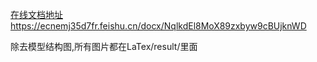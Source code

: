 [在线文档地址](https://ecnemj35d7fr.feishu.cn/docx/NqlkdEl8MoX89zxbyw9cBUjknWD) https://ecnemj35d7fr.feishu.cn/docx/NqlkdEl8MoX89zxbyw9cBUjknWD

除去模型结构图,所有图片都在LaTex/result/里面
